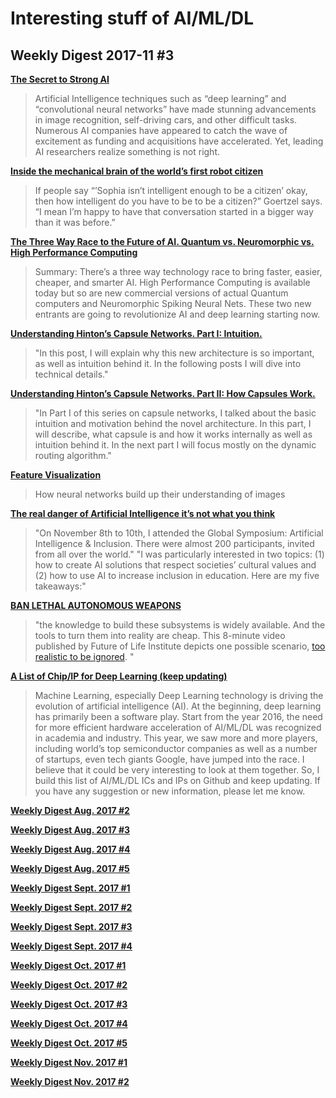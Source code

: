 # Interesting stuff of AI/ML/DL

## Weekly Digest 2017-11 \#3

**[The Secret to Strong AI](https://medium.com/@Numenta/the-secret-to-strong-ai-61d153e26273)**
> Artificial Intelligence techniques such as “deep learning” and “convolutional neural networks” have made stunning advancements in image recognition, self-driving cars, and other difficult tasks. Numerous AI companies have appeared to catch the wave of excitement as funding and acquisitions have accelerated.
> Yet, leading AI researchers realize something is not right. 

**[Inside the mechanical brain of the world’s first robot citizen](https://qz.com/1121547/how-smart-is-the-first-robot-citizen/)**
> If people say “’Sophia isn’t intelligent enough to be a citizen’ okay, then how intelligent do you have to be to be a citizen?” Goertzel says. “I mean I’m happy to have that conversation started in a bigger way than it was before.”

**[The Three Way Race to the Future of AI. Quantum vs. Neuromorphic vs. High Performance Computing](https://www.datasciencecentral.com/profiles/blogs/the-three-way-race-to-the-future-of-ai-quantum-vs-neuromorphic-vs)**
> Summary:  There’s a three way technology race to bring faster, easier, cheaper, and smarter AI.  High Performance Computing is available today but so are new commercial versions of actual Quantum computers and Neuromorphic Spiking Neural Nets.  These two new entrants are going to revolutionize AI and deep learning starting now.

**[Understanding Hinton’s Capsule Networks. Part I: Intuition.](https://medium.com/@pechyonkin/understanding-hintons-capsule-networks-part-i-intuition-b4b559d1159b)**
>"In this post, I will explain why this new architecture is so important, as well as intuition behind it. In the following posts I will dive into technical details."

**[Understanding Hinton’s Capsule Networks. Part II: How Capsules Work.](https://medium.com/@pechyonkin/understanding-hintons-capsule-networks-part-ii-how-capsules-work-153b6ade9f66)**
> "In Part I of this series on capsule networks, I talked about the basic intuition and motivation behind the novel architecture. In this part, I will describe, what capsule is and how it works internally as well as intuition behind it. In the next part I will focus mostly on the dynamic routing algorithm."

**[Feature Visualization](https://distill.pub/2017/feature-visualization)**
> How neural networks build up their understanding of images

**[The real danger of Artificial Intelligence it’s not what you think](https://hackernoon.com/the-real-danger-of-artificial-intelligence-its-not-what-you-think-f7fdc7059cf8)**
> "On November 8th to 10th, I attended the Global Symposium: Artificial Intelligence & Inclusion. There were almost 200 participants, invited from all over the world."
> "I was particularly interested in two topics: (1) how to create AI solutions that respect societies’ cultural values and (2) how to use AI to increase inclusion in education. Here are my five takeaways:"

**[BAN LETHAL AUTONOMOUS WEAPONS](http://autonomousweapons.org/)**
>  "the knowledge to build these subsystems is widely available. And the tools to turn them into reality are cheap. This 8-minute video published by Future of Life Institute depicts one possible scenario, [too realistic to be ignored](https://www.youtube.com/watch?time_continue=172&v=HipTO_7mUOw). "

**[A List of Chip/IP for Deep Learning (keep updating)](https://basicmi.github.io/Deep-Learning-Processor-List/)**
> Machine Learning, especially Deep Learning technology is driving the evolution of artificial intelligence (AI). At the beginning, deep learning has primarily been a software play. Start from the year 2016, the need for more efficient hardware acceleration of AI/ML/DL was recognized in academia and industry. This year, we saw more and more players, including world’s top semiconductor companies as well as a number of startups, even tech giants Google, have jumped into the race.
> I believe that it could be very interesting to look at them together. So, I build this list of AI/ML/DL ICs and IPs on Github and keep updating. If you have any suggestion or new information, please let me know.

**[Weekly Digest Aug. 2017 \#2](https://github.com/basicmi/Machine-Learning-Articles/blob/master/WeeklyDigest2017-08_2.md)**

**[Weekly Digest Aug. 2017 \#3](https://github.com/basicmi/Machine-Learning-Articles/blob/master/WeeklyDigest2017-08_3.md)**

**[Weekly Digest Aug. 2017 \#4](https://github.com/basicmi/Machine-Learning-Articles/blob/master/WeeklyDigest2017-08_4.md)**

**[Weekly Digest Aug. 2017 \#5](https://github.com/basicmi/Machine-Learning-Articles/blob/master/WeeklyDigest2017-08_5.md)**

**[Weekly Digest Sept. 2017 \#1](https://github.com/basicmi/Machine-Learning-Articles/blob/master/WeeklyDigest2017-09_1.md)**

**[Weekly Digest Sept. 2017 \#2](https://github.com/basicmi/Machine-Learning-Articles/blob/master/WeeklyDigest2017-09_2.md)**

**[Weekly Digest Sept. 2017 \#3](https://github.com/basicmi/Machine-Learning-Articles/blob/master/WeeklyDigest2017-09_3.md)**

**[Weekly Digest Sept. 2017 \#4](https://github.com/basicmi/Machine-Learning-Articles/blob/master/WeeklyDigest2017-09_4.md)**

**[Weekly Digest Oct. 2017 \#1](https://github.com/basicmi/Machine-Learning-Articles/blob/master/WeeklyDigest2017-10_1.md)**

**[Weekly Digest Oct. 2017 \#2](https://github.com/basicmi/Machine-Learning-Articles/blob/master/WeeklyDigest2017-10_2.md)**

**[Weekly Digest Oct. 2017 \#3](https://github.com/basicmi/Machine-Learning-Articles/blob/master/WeeklyDigest2017-10_3.md)**

**[Weekly Digest Oct. 2017 \#4](https://github.com/basicmi/Machine-Learning-Articles/blob/master/WeeklyDigest2017-10_4.md)**

**[Weekly Digest Oct. 2017 \#5](https://github.com/basicmi/Machine-Learning-Articles/blob/master/WeeklyDigest2017-10_5.md)**

**[Weekly Digest Nov. 2017 \#1](https://github.com/basicmi/Machine-Learning-Articles/blob/master/WeeklyDigest2017-11_1.md)**

**[Weekly Digest Nov. 2017 \#2](https://github.com/basicmi/Machine-Learning-Articles/blob/master/WeeklyDigest2017-11_1.md)**
